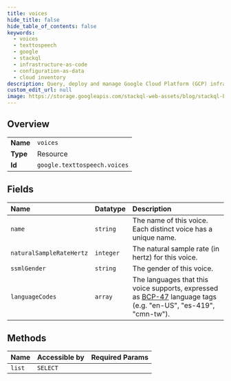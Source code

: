 ```yaml
---
title: voices
hide_title: false
hide_table_of_contents: false
keywords:
  - voices
  - texttospeech
  - google    
  - stackql
  - infrastructure-as-code
  - configuration-as-data
  - cloud inventory
description: Query, deploy and manage Google Cloud Platform (GCP) infrastructure and resources using SQL
custom_edit_url: null
image: https://storage.googleapis.com/stackql-web-assets/blog/stackql-blog-post-featured-image.png
---
```

  
    

## Overview
<table><tbody>
<tr><td><b>Name</b></td><td><code>voices</code></td></tr>
<tr><td><b>Type</b></td><td>Resource</td></tr>
<tr><td><b>Id</b></td><td><code>google.texttospeech.voices</code></td></tr>
</tbody></table>

## Fields
| Name | Datatype | Description |
|:-----|:---------|:------------|
| `name` | `string` | The name of this voice. Each distinct voice has a unique name. |
| `naturalSampleRateHertz` | `integer` | The natural sample rate (in hertz) for this voice. |
| `ssmlGender` | `string` | The gender of this voice. |
| `languageCodes` | `array` | The languages that this voice supports, expressed as [BCP-47](https://www.rfc-editor.org/rfc/bcp/bcp47.txt) language tags (e.g. "en-US", "es-419", "cmn-tw"). |
## Methods
| Name | Accessible by | Required Params |
|:-----|:--------------|:----------------|
| `list` | `SELECT` |  |
